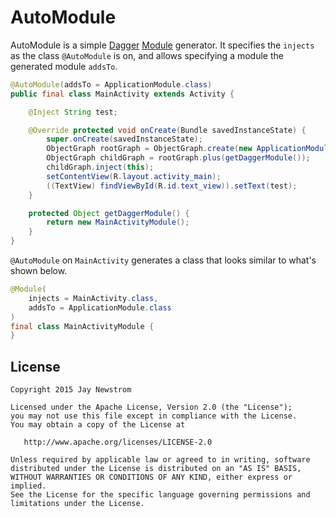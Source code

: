 AutoModule
=========

AutoModule is a simple [Dagger][dagger] [Module][daggerModule] generator. 
It specifies the `injects` as the class `@AutoModule` is on, and allows specifying a module the generated module `addsTo`.

```java
@AutoModule(addsTo = ApplicationModule.class)
public final class MainActivity extends Activity {

    @Inject String test;

    @Override protected void onCreate(Bundle savedInstanceState) {
        super.onCreate(savedInstanceState);
        ObjectGraph rootGraph = ObjectGraph.create(new ApplicationModule());
        ObjectGraph childGraph = rootGraph.plus(getDaggerModule());
        childGraph.inject(this);
        setContentView(R.layout.activity_main);
        ((TextView) findViewById(R.id.text_view)).setText(test);
    }

    protected Object getDaggerModule() {
        return new MainActivityModule();
    }
}
```

`@AutoModule` on `MainActivity` generates a class that looks similar to what's shown below.

```java
@Module(
    injects = MainActivity.class,
    addsTo = ApplicationModule.class
)
final class MainActivityModule {
}
```

License
-------

    Copyright 2015 Jay Newstrom

    Licensed under the Apache License, Version 2.0 (the "License");
    you may not use this file except in compliance with the License.
    You may obtain a copy of the License at

       http://www.apache.org/licenses/LICENSE-2.0

    Unless required by applicable law or agreed to in writing, software
    distributed under the License is distributed on an "AS IS" BASIS,
    WITHOUT WARRANTIES OR CONDITIONS OF ANY KIND, either express or implied.
    See the License for the specific language governing permissions and
    limitations under the License.

[dagger]: https://github.com/square/dagger
[daggerModule]: https://github.com/square/dagger/blob/master/core/src/main/java/dagger/Module.java
